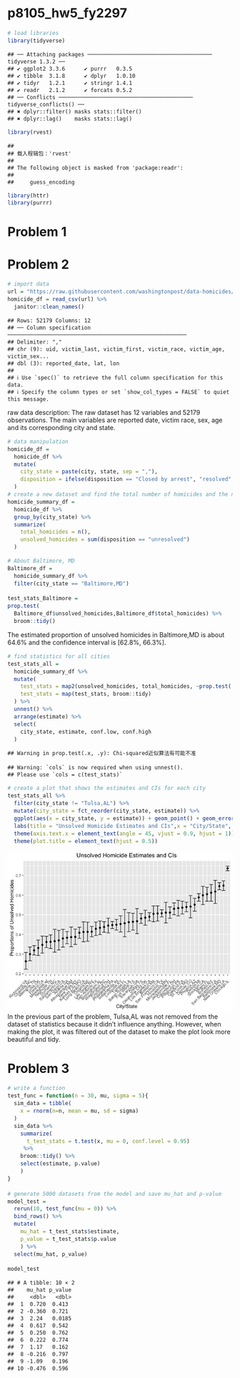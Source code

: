 p8105_hw5_fy2297
================

``` r
# load libraries
library(tidyverse)
```

    ## ── Attaching packages ─────────────────────────────────────── tidyverse 1.3.2 ──
    ## ✔ ggplot2 3.3.6      ✔ purrr   0.3.5 
    ## ✔ tibble  3.1.8      ✔ dplyr   1.0.10
    ## ✔ tidyr   1.2.1      ✔ stringr 1.4.1 
    ## ✔ readr   2.1.2      ✔ forcats 0.5.2 
    ## ── Conflicts ────────────────────────────────────────── tidyverse_conflicts() ──
    ## ✖ dplyr::filter() masks stats::filter()
    ## ✖ dplyr::lag()    masks stats::lag()

``` r
library(rvest)
```

    ## 
    ## 载入程辑包：'rvest'
    ## 
    ## The following object is masked from 'package:readr':
    ## 
    ##     guess_encoding

``` r
library(httr)
library(purrr)
```

# Problem 1

# Problem 2

``` r
# import data
url = "https://raw.githubusercontent.com/washingtonpost/data-homicides/master/homicide-data.csv"
homicide_df = read_csv(url) %>% 
  janitor::clean_names()
```

    ## Rows: 52179 Columns: 12
    ## ── Column specification ────────────────────────────────────────────────────────
    ## Delimiter: ","
    ## chr (9): uid, victim_last, victim_first, victim_race, victim_age, victim_sex...
    ## dbl (3): reported_date, lat, lon
    ## 
    ## ℹ Use `spec()` to retrieve the full column specification for this data.
    ## ℹ Specify the column types or set `show_col_types = FALSE` to quiet this message.

raw data description: The raw dataset has 12 variables and 52179
observations. The main variables are reported date, victim race, sex,
age and its corresponding city and state.

``` r
# data manipulation
homicide_df = 
  homicide_df %>% 
  mutate(
    city_state = paste(city, state, sep = ","),
    disposition = ifelse(disposition == "Closed by arrest", "resolved", "unresolved")
  )
# create a new dataset and find the total number of homicides and the number of unsolved homicides within cities
homicide_summary_df =
  homicide_df %>% 
  group_by(city_state) %>% 
  summarize(
    total_homicides = n(),
    unsolved_homicides = sum(disposition == "unresolved")
  )
```

``` r
# About Baltimore, MD
Baltimore_df =  
  homicide_summary_df %>% 
  filter(city_state == "Baltimore,MD")

test_stats_Baltimore = 
prop.test(
  Baltimore_df$unsolved_homicides,Baltimore_df$total_homicides) %>% 
  broom::tidy()
```

The estimated proportion of unsolved homicides in Baltimore,MD is about
64.6% and the confidence interval is \[62.8%, 66.3%\].

``` r
# find statistics for all cities
test_stats_all = 
  homicide_summary_df %>% 
  mutate(
    test_stats = map2(unsolved_homicides, total_homicides, ~prop.test(.x, .y)),
    test_stats = map(test_stats, broom::tidy)
  ) %>% 
  unnest() %>% 
  arrange(estimate) %>% 
  select(
    city_state, estimate, conf.low, conf.high
  )
```

    ## Warning in prop.test(.x, .y): Chi-squared近似算法有可能不准

    ## Warning: `cols` is now required when using unnest().
    ## Please use `cols = c(test_stats)`

``` r
# create a plot that shows the estimates and CIs for each city
test_stats_all %>% 
  filter(city_state != "Tulsa,AL") %>% 
  mutate(city_state = fct_reorder(city_state, estimate)) %>% 
  ggplot(aes(x = city_state, y = estimate)) + geom_point() + geom_errorbar(aes(ymin = conf.low, ymax = conf.high)) +
  labs(title = "Unsolved Homicide Estimates and CIs",x = "City/State", y = "Proportions of Unsolved Homicides") +
  theme(axis.text.x = element_text(angle = 45, vjust = 0.9, hjust = 1)) +
  theme(plot.title = element_text(hjust = 0.5)) 
```

![](p8105_hw5_fy2297_files/figure-gfm/unnamed-chunk-7-1.png)<!-- --> In
the previous part of the problem, Tulsa,AL was not removed from the
dataset of statistics because it didn’t influence anything. However,
when making the plot, it was filtered out of the dataset to make the
plot look more beautiful and tidy.

# Problem 3

``` r
# write a function
test_func = function(n = 30, mu, sigma = 5){
  sim_data = tibble(
    x = rnorm(n=n, mean = mu, sd = sigma)
  )
  sim_data %>% 
    summarize(
      t_test_stats = t.test(x, mu = 0, conf.level = 0.95)
     %>% 
    broom::tidy() %>% 
    select(estimate, p.value)
    )
}

# generate 5000 datasets from the model and save mu_hat and p-value
model_test =
  rerun(10, test_func(mu = 0)) %>% 
  bind_rows() %>% 
  mutate(
    mu_hat = t_test_stats$estimate,
    p_value = t_test_stats$p.value
    ) %>% 
  select(mu_hat, p_value)

model_test
```

    ## # A tibble: 10 × 2
    ##    mu_hat p_value
    ##     <dbl>   <dbl>
    ##  1  0.720  0.413 
    ##  2 -0.360  0.721 
    ##  3  2.24   0.0185
    ##  4  0.617  0.542 
    ##  5  0.250  0.762 
    ##  6  0.222  0.774 
    ##  7  1.17   0.162 
    ##  8 -0.216  0.797 
    ##  9 -1.09   0.196 
    ## 10 -0.476  0.596
